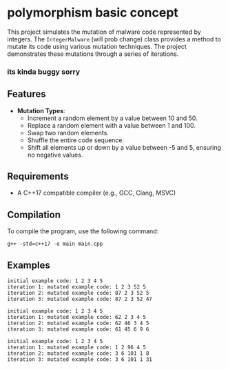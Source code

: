 # polymorphism basic concept

This project simulates the mutation of malware code represented by integers. The `IntegerMalware` (will prob change) class provides a method to mutate its code using various mutation techniques. The project demonstrates these mutations through a series of iterations.

### its kinda buggy sorry

## Features

- **Mutation Types**:
  - Increment a random element by a value between 10 and 50.
  - Replace a random element with a value between 1 and 100.
  - Swap two random elements.
  - Shuffle the entire code sequence.
  - Shift all elements up or down by a value between -5 and 5, ensuring no negative values.

## Requirements

- A C++17 compatible compiler (e.g., GCC, Clang, MSVC)

## Compilation

To compile the program, use the following command:

```g++ -std=c++17 -o main main.cpp```

## Examples
```
initial example code: 1 2 3 4 5
iteration 1: mutated example code: 1 2 3 52 5
iteration 2: mutated example code: 87 2 3 52 5
iteration 3: mutated example code: 87 2 3 52 47

initial example code: 1 2 3 4 5
iteration 1: mutated example code: 62 2 3 4 5
iteration 2: mutated example code: 62 46 3 4 5
iteration 3: mutated example code: 61 45 6 9 6

initial example code: 1 2 3 4 5
iteration 1: mutated example code: 1 2 96 4 5
iteration 2: mutated example code: 3 6 101 1 8
iteration 3: mutated example code: 3 6 101 1 31
